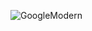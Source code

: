 ![GoogleModern](https://github.com/manahter/patika-odev/assets/73780835/c2dc8ce6-61e6-4936-b84d-722487b35cf2)

